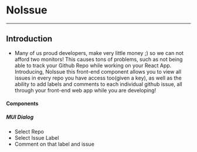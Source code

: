 # NoIssue

---

## Introduction

- Many of us proud developers, make very little money ;) so we can not afford two monitors! This causes tons of problems, such as not being able to track your Github Repo while working on your React App. Introducing, NoIssue this front-end component allows you to view all issues in every repo you have access too(given a key), as well as the ability to add labels and comments to each individual github issue, all through your front-end web app while you are developing!

#### Components

##### MUI Dialog

- Select Repo
- Select Issue Label
- Comment on that label and issue
